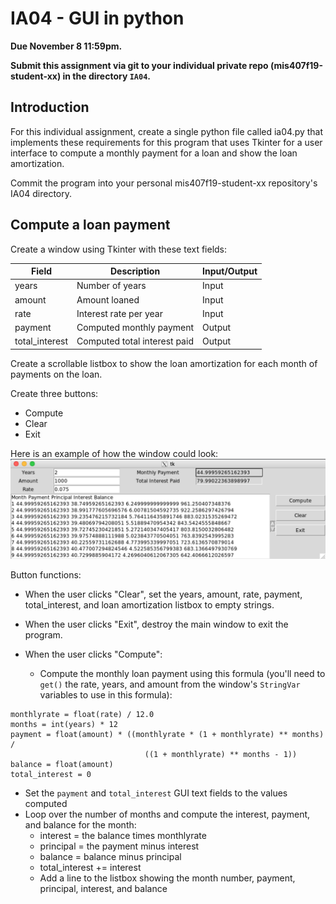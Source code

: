 # IA04 - GUI in python

**Due November 8 11:59pm.**

**Submit this assignment via git to your individual private repo (mis407f19-student-xx) in the directory `IA04`.**

## Introduction

For this individual assignment, create a single python file called ia04.py that implements these requirements for this program that uses Tkinter for a user interface to compute a monthly payment for a loan and show the loan amortization.

Commit the program into your personal mis407f19-student-xx repository's IA04 directory.

## Compute a loan payment

Create a window using Tkinter with these text fields:

| Field | Description | Input/Output |
| -- | -- | -- |
| years | Number of years | Input |
| amount | Amount loaned | Input |
| rate | Interest rate per year | Input |
| payment | Computed monthly payment  | Output |
| total_interest | Computed total interest paid | Output |

Create a scrollable listbox to show the loan amortization for each month of payments on the loan.

Create three buttons:
* Compute
* Clear
* Exit

Here is an example of how the window could look:
![window.png](images/window.png)

Button functions:

* When the user clicks "Clear", set the years, amount, rate, payment, total_interest, and loan amortization listbox to empty strings.

* When the user clicks "Exit", destroy the main window to exit the program.

* When the user clicks "Compute":
   * Compute the monthly loan payment using this formula (you'll need to `get()` the rate, years, and amount from the window's `StringVar` variables to use in this formula):
```
monthlyrate = float(rate) / 12.0
months = int(years) * 12
payment = float(amount) * ((monthlyrate * (1 + monthlyrate) ** months) /
                              ((1 + monthlyrate) ** months - 1))
balance = float(amount)
total_interest = 0
```
   * Set the `payment` and `total_interest` GUI text fields to the values computed
   * Loop over the number of months and compute the interest, payment, and balance for the month:
       * interest = the balance times monthlyrate
       * principal = the payment minus interest
       * balance = balance minus principal
       * total_interest += interest
       * Add a line to the listbox showing the month number, payment, principal, interest, and balance
